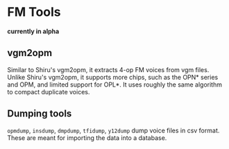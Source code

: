 FM Tools
========

**currently in alpha**

vgm2opm
-------
Similar to Shiru's vgm2opm, it extracts 4-op FM voices from vgm files. Unlike Shiru's vgm2opm, it supports more chips, such as the OPN\* series and OPM, and limited support for OPL\*. It uses roughly the same algorithm to compact duplicate voices.

Dumping tools
-------------
`opmdump`, `insdump`, `dmpdump`, `tfidump`, `y12dump` dump voice files in csv format. These are meant for importing the data into a database.

